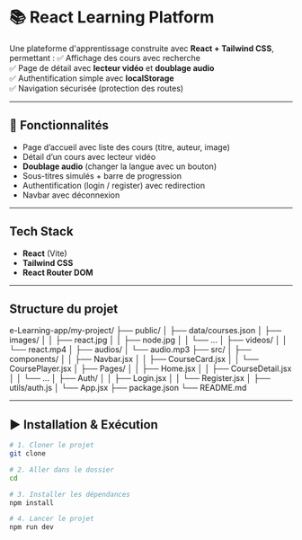 # 📚 React Learning Platform

Une plateforme d'apprentissage construite avec **React + Tailwind CSS**, permettant :
✅ Affichage des cours avec recherche  
✅ Page de détail avec **lecteur vidéo** et **doublage audio**  
✅ Authentification simple avec **localStorage**  
✅ Navigation sécurisée (protection des routes)  

---

## 🚀 Fonctionnalités

- Page d’accueil avec liste des cours (titre, auteur, image)
- Détail d’un cours avec lecteur vidéo
- **Doublage audio** (changer la langue avec un bouton)
- Sous-titres simulés + barre de progression
- Authentification (login / register) avec redirection
- Navbar avec déconnexion

---

##  Tech Stack

- **React** (Vite)
- **Tailwind CSS**
- **React Router DOM**

---

##  Structure du projet

e-Learning-app/my-project/
├── public/
│   ├── data/courses.json
│   ├── images/
│   │   ├── react.jpg
│   │   ├── node.jpg
│   │   └── ...
│   ├── videos/
│   │   └── react.mp4
│   ├── audios/
│       └── audio.mp3
├── src/
│   ├── components/
│   │   ├── Navbar.jsx
│   │   ├── CourseCard.jsx
│   │   └── CoursePlayer.jsx
│   ├── Pages/
│   │   ├── Home.jsx
│   │   ├── CourseDetail.jsx
│   │   └── ...
│   ├── Auth/
│   │   ├── Login.jsx
│   │   └── Register.jsx
│   ├── utils/auth.js
│   └── App.jsx
├── package.json
└── README.md


---

## ▶️ Installation & Exécution

```bash
# 1. Cloner le projet
git clone 

# 2. Aller dans le dossier
cd 

# 3. Installer les dépendances
npm install

# 4. Lancer le projet
npm run dev

